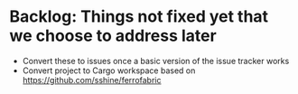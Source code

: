 # Backlog: Things not fixed yet that we choose to address later

- Convert these to issues once a basic version of the issue tracker works
- Convert project to Cargo workspace based on https://github.com/sshine/ferrofabric
